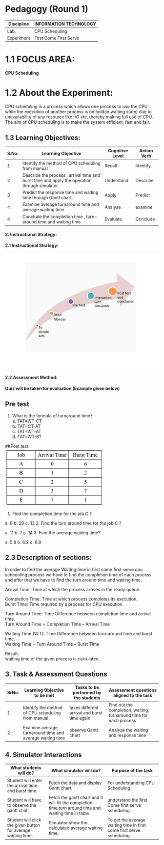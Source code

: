 # Pedagogy (Round 1)

| Discipline  | INFORMATION TECHNOLOGY |
| ------------- | ------------- |
| Lab.  | CPU Scheduling  |
| Experiment  | First Come First Serve  |

# 1.1 FOCUS AREA:

#### CPU Scheduling 

# 1.2 About the Experiment:
CPU scheduling is a process which allows one process to use the CPU while the execution of another process is on hold(in waiting state) due to unavailability of any resource like I/O etc, thereby making full use of CPU. The aim of CPU scheduling is to make the system efficient, fast and fair.

## 1.3 Learning Objectives: 
|S.No.|	Learning Objective|	Cognitive Level |	Action Verb|
|-----|-------------------|-----------------|------------|
|1|	Identify the method of CPU scheduling  from manual |	Recall |	Identify |
|2| Describe the process , arrival time and burst time and apply the operation through simulator|	Understand|	Describe|
|3|	Predict the response time and waiting time through Gantt chart.|	Apply |	Predict|
|4|	Examine average turnaround time and average waiting time|	Analyse |	examine|
|4|	Conclude the completion time , turn-around time and  waiting time|	Evaluate |	Conclude|


#### 2. Instructional Strategy:<br>

#### 2.1 Instructional Strategy:<br>
<img src="images/story.jpg"><br>

#### 2.2 Assessment Method:<br>

#### Quiz will be taken for evaluation (Example given below)<br>

## Pre test<br>

1.	What is the formula of turnaround time?<br>
a.	TAT=WT-CT<br>
b. TAT=CT-AT<br>
c.  TAT=WT-AT<br>
d.  TAT=WT-BT<br>

##Post test<br>
<img src="images/fcfsque.jpg">

1. Find the completion time for the job C ?

 a. 8
 b. 20
 c. 13
2. Find the turn around time for the job C ?

 a. 11
 b. 7
 c. 14
3. Find the average waiting time?

 a. 5.8
 b. 6.2
 c. 6.8


## 2.3 Description of sections:<br>

In order to find the average Waiting time in first come first serve cpu scheduling process we have to find the completion time of each process and after that we have to find the turn around time and waiting time.<br>

Arrival Time: Time at which the process arrives in the ready queue.<br>

Completion Time: Time at which process completes its execution.<br>
Burst Time: Time required by a process for CPU execution.<br>

Turn Around Time: Time Difference between completion time and arrival time.<br>
Turn Around Time = Completion Time – Arrival Time<br>

Waiting Time (W.T): Time Difference between turn-around time and burst time.<br>
Waiting Time = Turn Around Time – Burst Time<br>

Result:<br>
waiting time of the given process is calculated.


## 3. Task & Assessment Questions<br>
|SrNo.|	Learning Objective to be met |Tasks to be performed by the students|Assessment questions aligned to the task|
|-----|------------------------------|-------------------------------------|-----------------------------------------|
|1|Identify the method of CPU scheduling  from manual| takes different arrival and burst time again | Find out the completion, waiting, turnaround time for each process |
|2|Examine average turnaround time and average waiting time | observe Gantt chart  | Analyze the waiting and response time  |


## 4. Simulator Interactions<br>

|What students will do?|What simulator will do?|Purpose of the task|
|----------------------|-----------------------|-------------------|
|Student will enter the arrival time and burst time.|Fetch the data and display Gantt chart.|For understanding CPU Scheduling |
|Student will have to observe the gantt chat. | Fetch the gantt chart and it will fill the completion time,turn around time and waiting time in table | understand the first Come first serve scheduling. |
|Student will click the given button for average waiting time.|Simulator show the calculated average waiting time.| To get the average waiting time in first come first serve scheduling. |
